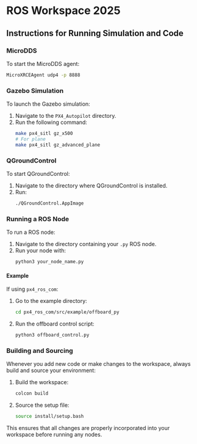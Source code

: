# ROS Workspace 2025

## Instructions for Running Simulation and Code

### MicroDDS
To start the MicroDDS agent:
```bash
MicroXRCEAgent udp4 -p 8888
```

### Gazebo Simulation
To launch the Gazebo simulation:
1. Navigate to the `PX4_Autopilot` directory.
2. Run the following command:
   ```bash
   make px4_sitl gz_x500
   # For plane
   make px4_sitl gz_advanced_plane
   ```

### QGroundControl
To start QGroundControl:
1. Navigate to the directory where QGroundControl is installed.
2. Run:
   ```bash
   ./QGroundControl.AppImage
   ```

### Running a ROS Node
To run a ROS node:
1. Navigate to the directory containing your `.py` ROS node.
2. Run your node with:
   ```bash
   python3 your_node_name.py
   ```

#### Example
If using `px4_ros_com`:
1. Go to the example directory:
   ```bash
   cd px4_ros_com/src/example/offboard_py
   ```
2. Run the offboard control script:
   ```bash
   python3 offboard_control.py
   ```

### Building and Sourcing
Whenever you add new code or make changes to the workspace, always build and source your environment:
1. Build the workspace:
   ```bash
   colcon build
   ```
2. Source the setup file:
   ```bash
   source install/setup.bash
   ```

This ensures that all changes are properly incorporated into your workspace before running any nodes.
